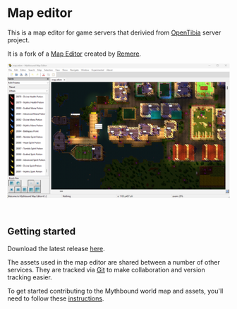 # Map editor

This is a map editor for game servers that derivied from [OpenTibia](https://github.com/tibia-oce/server) server project.

It is a fork of a [Map Editor](https://github.com/hampusborgos/rme) created by [Remere](https://github.com/hampusborgos).

![rme](/docs/images/rme.png)

<br>

## Getting started

Download the latest release [here](https://github.com/tibia-oce/map-editor/releases/latest).

The assets used in the map editor are shared between a number of other services. They are tracked via [Git](https://git-scm.com/) to make collaboration and version tracking easier.

To get started contributing to the Mythbound world map and assets, you'll need to follow these [instructions](https://github.com/tibia-oce/assets?tab=readme-ov-file#prerequisites).
